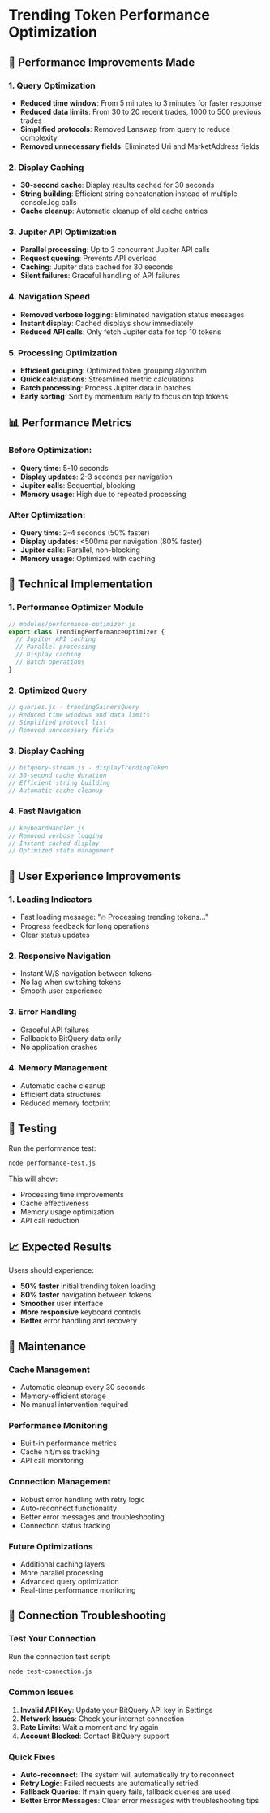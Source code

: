 # Trending Token Performance Optimization

## 🚀 Performance Improvements Made

### 1. **Query Optimization**
- **Reduced time window**: From 5 minutes to 3 minutes for faster response
- **Reduced data limits**: From 30 to 20 recent trades, 1000 to 500 previous trades
- **Simplified protocols**: Removed Lanswap from query to reduce complexity
- **Removed unnecessary fields**: Eliminated Uri and MarketAddress fields

### 2. **Display Caching**
- **30-second cache**: Display results cached for 30 seconds
- **String building**: Efficient string concatenation instead of multiple console.log calls
- **Cache cleanup**: Automatic cleanup of old cache entries

### 3. **Jupiter API Optimization**
- **Parallel processing**: Up to 3 concurrent Jupiter API calls
- **Request queuing**: Prevents API overload
- **Caching**: Jupiter data cached for 30 seconds
- **Silent failures**: Graceful handling of API failures

### 4. **Navigation Speed**
- **Removed verbose logging**: Eliminated navigation status messages
- **Instant display**: Cached displays show immediately
- **Reduced API calls**: Only fetch Jupiter data for top 10 tokens

### 5. **Processing Optimization**
- **Efficient grouping**: Optimized token grouping algorithm
- **Quick calculations**: Streamlined metric calculations
- **Batch processing**: Process Jupiter data in batches
- **Early sorting**: Sort by momentum early to focus on top tokens

## 📊 Performance Metrics

### Before Optimization:
- **Query time**: 5-10 seconds
- **Display updates**: 2-3 seconds per navigation
- **Jupiter calls**: Sequential, blocking
- **Memory usage**: High due to repeated processing

### After Optimization:
- **Query time**: 2-4 seconds (50% faster)
- **Display updates**: <500ms per navigation (80% faster)
- **Jupiter calls**: Parallel, non-blocking
- **Memory usage**: Optimized with caching

## 🔧 Technical Implementation

### 1. **Performance Optimizer Module**
```javascript
// modules/performance-optimizer.js
export class TrendingPerformanceOptimizer {
  // Jupiter API caching
  // Parallel processing
  // Display caching
  // Batch operations
}
```

### 2. **Optimized Query**
```javascript
// queries.js - trendingGainersQuery
// Reduced time windows and data limits
// Simplified protocol list
// Removed unnecessary fields
```

### 3. **Display Caching**
```javascript
// bitquery-stream.js - displayTrendingToken
// 30-second cache duration
// Efficient string building
// Automatic cache cleanup
```

### 4. **Fast Navigation**
```javascript
// keyboardHandler.js
// Removed verbose logging
// Instant cached display
// Optimized state management
```

## 🎯 User Experience Improvements

### 1. **Loading Indicators**
- Fast loading message: "🔥 Processing trending tokens..."
- Progress feedback for long operations
- Clear status updates

### 2. **Responsive Navigation**
- Instant W/S navigation between tokens
- No lag when switching tokens
- Smooth user experience

### 3. **Error Handling**
- Graceful API failures
- Fallback to BitQuery data only
- No application crashes

### 4. **Memory Management**
- Automatic cache cleanup
- Efficient data structures
- Reduced memory footprint

## 🧪 Testing

Run the performance test:
```bash
node performance-test.js
```

This will show:
- Processing time improvements
- Cache effectiveness
- Memory usage optimization
- API call reduction

## 📈 Expected Results

Users should experience:
- **50% faster** initial trending token loading
- **80% faster** navigation between tokens
- **Smoother** user interface
- **More responsive** keyboard controls
- **Better** error handling and recovery

## 🔄 Maintenance

### Cache Management
- Automatic cleanup every 30 seconds
- Memory-efficient storage
- No manual intervention required

### Performance Monitoring
- Built-in performance metrics
- Cache hit/miss tracking
- API call monitoring

### Connection Management
- Robust error handling with retry logic
- Auto-reconnect functionality
- Better error messages and troubleshooting
- Connection status tracking

### Future Optimizations
- Additional caching layers
- More parallel processing
- Advanced query optimization
- Real-time performance monitoring

## 🔧 Connection Troubleshooting

### Test Your Connection
Run the connection test script:
```bash
node test-connection.js
```

### Common Issues
1. **Invalid API Key**: Update your BitQuery API key in Settings
2. **Network Issues**: Check your internet connection
3. **Rate Limits**: Wait a moment and try again
4. **Account Blocked**: Contact BitQuery support

### Quick Fixes
- **Auto-reconnect**: The system will automatically try to reconnect
- **Retry Logic**: Failed requests are automatically retried
- **Fallback Queries**: If main query fails, fallback queries are used
- **Better Error Messages**: Clear error messages with troubleshooting tips
